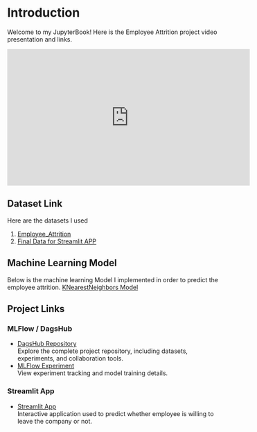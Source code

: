 # Introduction

Welcome to my JupyterBook! Here is the Employee Attrition project video presentation and links.

<iframe width="560" height="315" src="https://buffalo.box.com/s/88u3erdc5bk65msu88v412xbxwuf5nnk" frameborder="0" allowfullscreen></iframe>


## Dataset Link
Here are the datasets I used

1. [Employee_Attrition](datasets/employee_attrition.csv)
2. [Final Data for Streamlit APP](datasets/data_final.csv)

## Machine Learning Model

Below is the machine learning Model I implemented in order to predict the employee attrition.
[KNearestNeighbors Model](artifacts/attrition_model.joblib)

## Project Links

### MLFlow / DagsHub
- [DagsHub Repository](https://dagshub.com/lakshmisruthi2113/my-first-repo)  
  Explore the complete project repository, including datasets, experiments, and collaboration tools.
- [MLFlow Experiment](https://dagshub.com/lakshmisruthi2113/my-first-repo.mlflow/)  
  View experiment tracking and model training details.


### Streamlit App
- [Streamlit App](https://employeeattritionapp.streamlit.app/)  
  Interactive application used to predict whether employee is willing to leave the company or not.


